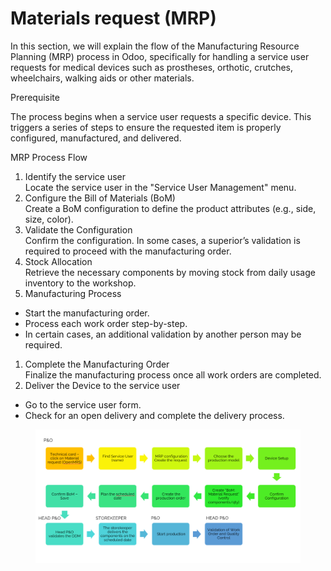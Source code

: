 # Materials request (MRP)

In this section, we will explain the flow of the Manufacturing Resource Planning (MRP) process in Odoo, specifically for handling a service user requests for medical devices such as prostheses, orthotic, crutches, wheelchairs, walking aids or other materials.

Prerequisite

The process begins when a service user requests a specific device. This triggers a series of steps to ensure the requested item is properly configured, manufactured, and delivered.

MRP Process Flow

1. Identify the service user\
   Locate the service user in the "Service User Management" menu.
2. Configure the Bill of Materials (BoM)\
   Create a BoM configuration to define the product attributes (e.g., side, size, color).
3. Validate the Configuration\
   Confirm the configuration. In some cases, a superior’s validation is required to proceed with the manufacturing order.
4. Stock Allocation\
   Retrieve the necessary components by moving stock from daily usage inventory to the workshop.
5. Manufacturing Process

* Start the manufacturing order.
* Process each work order step-by-step.
* In certain cases, an additional validation by another person may be required.

1. Complete the Manufacturing Order\
   Finalize the manufacturing process once all work orders are completed.
2. Deliver the Device to the service user

* Go to the service user form.
* Check for an open delivery and complete the delivery process.

<figure><img src="../../.gitbook/assets/image (2) (1) (1) (1).png" alt=""><figcaption></figcaption></figure>
